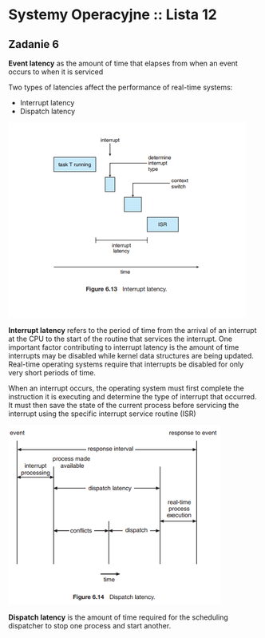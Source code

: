 # Systemy Operacyjne :: Lista 12

## Zadanie 6

**Event latency** as the amount of time that elapses from when an event occurs to when it is serviced

Two types of latencies affect the performance of real-time systems:
* Interrupt latency
* Dispatch latency

![Interrupt latency](interrupt_latency.PNG)

**Interrupt latency** refers to the period of time from the arrival of an interrupt at the CPU to the start of the routine that services the interrupt. One important factor contributing to interrupt latency is the amount of time interrupts may be disabled while kernel data structures are being updated. Real-time operating systems require that interrupts be disabled for only very short periods of time.

When an interrupt occurs, the operating system must first complete the instruction it is executing and determine the type of interrupt that occurred. It must then save the state of the current process before servicing the interrupt using the specific interrupt service routine (ISR)

![Dispatch latency](dispatch_latency.PNG)

**Dispatch latency** is the amount of time required for the scheduling dispatcher to stop one process and start another.

